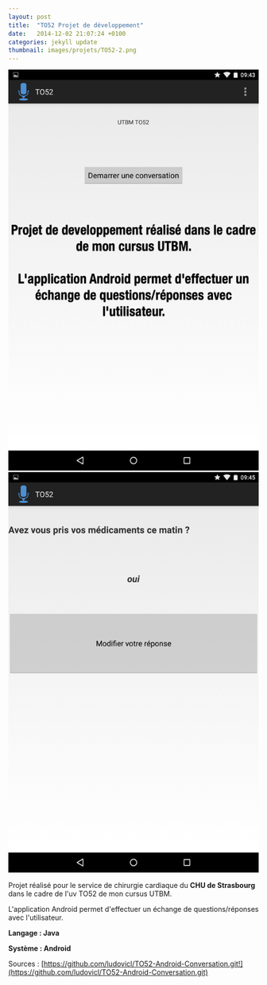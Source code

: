 ```yaml
---
layout: post
title:  "TO52 Projet de développement"
date:   2014-12-02 21:07:24 +0100
categories: jekyll update
thumbnail: images/projets/TO52-2.png
---
```



![GitHub Logo](/images/projets/TO52-2.png)
![GitHub Logo](/images/projets/TO52-3.png)

Projet réalisé pour le service de chirurgie cardiaque du **CHU de Strasbourg** dans le cadre de l'uv TO52 de mon cursus UTBM.

L'application Android permet d'effectuer un échange de questions/réponses avec l'utilisateur.

**Langage : Java**

**Système : Android**

Sources : [https://github.com/ludovicl/TO52-Android-Conversation.git!](https://github.com/ludovicl/TO52-Android-Conversation.git)